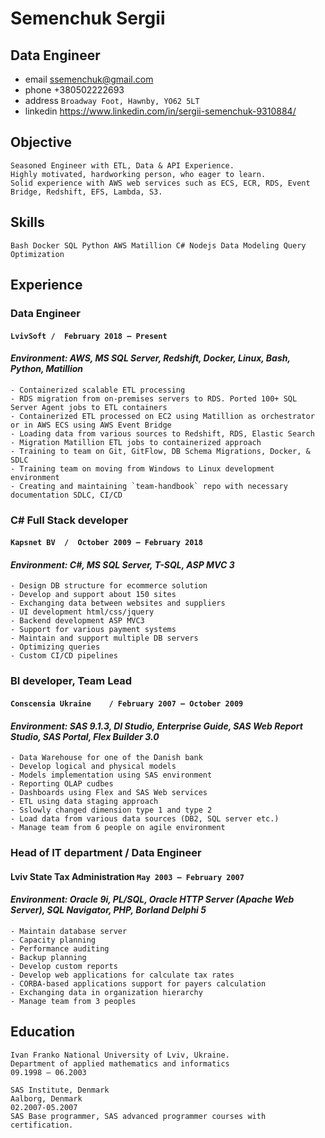 # Semenchuk Sergii
## Data Engineer
 - email ssemenchuk@gmail.com
 - phone +380502222693
 - address `Broadway Foot, Hawnby, YO62 5LT`
 - linkedin https://www.linkedin.com/in/sergii-semenchuk-9310884/
## Objective
    Seasoned Engineer with ETL, Data & API Experience.
    Highly motivated, hardworking person, who eager to learn.
    Solid experience with AWS web services such as ECS, ECR, RDS, Event Bridge, Redshift, EFS, Lambda, S3.
## Skills
    Bash Docker SQL Python AWS Matillion C# Nodejs Data Modeling Query Optimization
## Experience
### Data Engineer 
#### `LvivSoft /  February 2018 – Present`
#### *Environment: AWS, MS SQL Server, Redshift, Docker, Linux, Bash, Python, Matillion*
    - Containerized scalable ETL processing
    - RDS migration from on-premises servers to RDS. Ported 100+ SQL Server Agent jobs to ETL containers
    - Containerized ETL processed on EC2 using Matillion as orchestrator or in AWS ECS using AWS Event Bridge
    - Loading data from various sources to Redshift, RDS, Elastic Search
    - Migration Matillion ETL jobs to containerized approach
    - Training to team on Git, GitFlow, DB Schema Migrations, Docker, & SDLC
    - Training team on moving from Windows to Linux development environment
    - Creating and maintaining `team-handbook` repo with necessary documentation SDLC, CI/CD
### C# Full Stack developer
#### `Kapsnet BV  /  October 2009 – February 2018`
#### *Environment: C#, MS SQL Server, T-SQL, ASP MVC 3*
    - Design DB structure for ecommerce solution
    - Develop and support about 150 sites
    - Exchanging data between websites and suppliers
    - UI development html/css/jquery
    - Backend development ASP MVC3
    - Support for various payment systems
    - Maintain and support multiple DB servers
    - Optimizing queries
    - Custom CI/CD pipelines
### BI developer, Team Lead
#### `Conscensia Ukraine	/ February 2007 – October 2009`
#### *Environment: SAS 9.1.3, DI Studio, Enterprise Guide, SAS Web Report Studio, SAS Portal, Flex Builder 3.0*
    - Data Warehouse for one of the Danish bank
    - Develop logical and physical models
    - Models implementation using SAS environment
    - Reporting OLAP cudbes
    - Dashboards using Flex and SAS Web services
    - ETL using data staging approach
    - Sslowly changed dimension type 1 and type 2
    - Load data from various data sources (DB2, SQL server etc.)
    - Manage team from 6 people on agile environment
### Head of IT department / Data Engineer
#### Lviv State Tax Administration `May 2003 – February 2007`
#### *Environment: Oracle 9i, PL/SQL, Oracle HTTP Server (Apache Web Server), SQL Navigator, PHP, Borland Delphi 5*
    - Maintain database server
    - Capacity planning
    - Performance auditing
    - Backup planning
    - Develop custom reports
    - Develop web applications for calculate tax rates
    - CORBA-based applications support for payers calculation
    - Exchanging data in organization hierarchy
    - Manage team from 3 peoples
## Education
    Ivan Franko National University of Lviv, Ukraine.
    Department of applied mathematics and informatics 
    09.1998 – 06.2003

    SAS Institute, Denmark
    Aalborg, Denmark 
    02.2007-05.2007
    SAS Base programmer, SAS advanced programmer courses with certification.